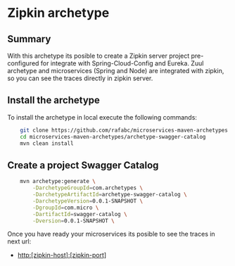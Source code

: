 Zipkin archetype
======================================

Summary
-------
With this archetype its posible to create a Zipkin server project pre-configured for integrate with Spring-Cloud-Config and Eureka.
Zuul archetype and microservices (Spring and Node) are integrated with zipkin, so you can see the traces directly in zipkin server.

Install the archetype
-------------
To install the archetype in local execute the following commands:

```bash
    git clone https://github.com/rafabc/microservices-maven-archetypes.git
    cd microservices-maven-archetypes/archetype-swagger-catalog
    mvn clean install
```

Create a project Swagger Catalog
----------------

```bash
    mvn archetype:generate \
        -DarchetypeGroupId=com.archetypes \
        -DarchetypeArtifactId=archetype-swagger-catalog \
        -DarchetypeVersion=0.0.1-SNAPSHOT \
        -DgroupId=com.micro \
        -DartifactId=swagger-catalog \
        -Dversion=0.0.1-SNAPSHOT \
```

Once you have ready your microservices its posible to see the traces in next url:
- <http:[zipkin-host]:[zipkin-port]>